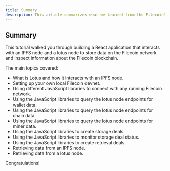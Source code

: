 ```yaml
---
title: Summary
description: This article summarizes what we learned from the FilecoinNetwork Inspector tutorial.
---
```


## Summary

This tutorial walked you through building a React application that interacts with an IPFS node and a lotus node to store data on the Filecoin network and inspect information about the Filecoin blockchain.

The main topics covered:

- What is Lotus and how it interacts with an IPFS node.
- Setting up your own local Filecoin devnet.
- Using different JavaScript libraries to connect with any running Filecoin network.
- Using the JavaScript libraries to query the lotus node endpoints for wallet data.
- Using the JavaScript libraries to query the lotus node endpoints for chain data.
- Using the JavaScript libraries to query the lotus node endpoints for miner data.
- Using the JavaScript libraries to create storage deals.
- Using the JavaScript libraries to monitor storage deal status.
- Using the JavaScript libraries to create retrieval deals.
- Retrieving data from an IPFS node.
- Retrieving data from a lotus node.

Congratulations!
